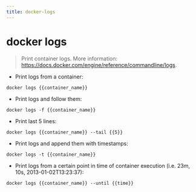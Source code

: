 ```yaml
---
title: docker-logs
---
```

# docker logs

> Print container logs.
> More information: <https://docs.docker.com/engine/reference/commandline/logs>.

- Print logs from a container:

`docker logs {{container_name}}`

- Print logs and follow them:

`docker logs -f {{container_name}}`

- Print last 5 lines:

`docker logs {{container_name}} --tail {{5}}`

- Print logs and append them with timestamps:

`docker logs -t {{container_name}}`

- Print logs from a certain point in time of container execution (i.e. 23m, 10s, 2013-01-02T13:23:37):

`docker logs {{container_name}} --until {{time}}`

